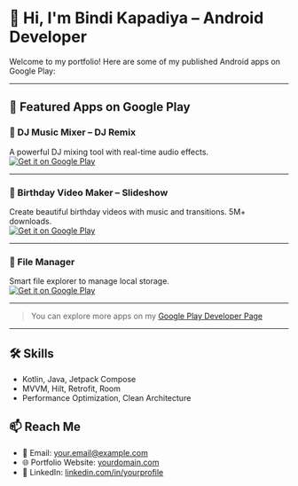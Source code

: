 # 👋 Hi, I'm Bindi Kapadiya – Android Developer

Welcome to my portfolio! Here are some of my published Android apps on Google Play:

---

## 🚀 Featured Apps on Google Play

### 🎵 DJ Music Mixer – DJ Remix  
A powerful DJ mixing tool with real-time audio effects.  
[![Get it on Google Play](https://play.google.com/intl/en_us/badges/static/images/badges/en_badge_web_generic.png)](https://apkpure.net/dj-music-mixer-dj-remix/com.djmix.djmusicmixer.remix.effects)

---

### 🎥 Birthday Video Maker – Slideshow  
Create beautiful birthday videos with music and transitions. 5M+ downloads.  
[![Get it on Google Play](https://play-lh.googleusercontent.com/DUv2Ka0xPglH03KuLWcxRlqJdKFKrUj1Cb0sYEG3lQHD1v8QmiUxo6uXzDoEs9ydjRQA=w80-h80-rw)](https://play.google.com/store/apps/details?id=com.gallery.photography.manager.android)

---

### 📁 File Manager  
Smart file explorer to manage local storage.  
[![Get it on Google Play](https://play.google.com/store/apps/details?id=com.yourapp.filemanager)](https://play.google.com/store/apps/details?id=com.yourapp.filemanager)

---

> You can explore more apps on my [Google Play Developer Page](https://play.google.com/store/apps/dev?id=YOUR_DEV_ID)

---

## 🛠️ Skills
- Kotlin, Java, Jetpack Compose
- MVVM, Hilt, Retrofit, Room
- Performance Optimization, Clean Architecture

## 📫 Reach Me
- 📧 Email: your.email@example.com
- 🌐 Portfolio Website: [yourdomain.com](https://yourdomain.com)
- 💼 LinkedIn: [linkedin.com/in/yourprofile](https://linkedin.com/in/yourprofile)
